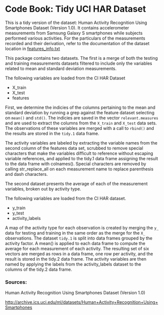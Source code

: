 Code Book: Tidy UCI HAR Dataset
=======================

This is a tidy version of the dataset: Human Activity Recognition Using Smartphones Dataset (Version 1.0). It contains accelerometer measurements from Samsung Galaxy S smartphones while subjects performed various activities. For the particulars of the measurements recorded and their derivation, refer to the documentation of the dataset location in [features_info.txt](UCI%20HAR%20Dataset/features_info.txt)

This package contains two datasets. The first is a merge of both the testing and training measurements datasets filtered to include only the variables related to mean and standard deviation measurements.

The following variables are loaded from the CI HAR Dataset

* X_train
* X_test
* features

First, we determine the indicies of the columns pertaining to the mean and standard deviation by running a grep against the feature dataset selecting on `mean()` and `std()`. The indicies are saved in the vector `relevant.measures` and are used to extract the columns from the `X_train` and `X_test` data sets. The observations of these variables are merged with a call to `rbind()` and the results are stored in the `tidy.1` data frame.

The activity variables are labeled by extracting the variable names from the second column of the features data set, scrubbed to remove special characters that make the variables difficult to reference without escaping variable references, and applied to the tidy.1 data frame assigning the result to the data frame with colnames(). Special characters are removed by calling str_replace_all on each measurement name to replace parenthesis and dash characters.

The second dataset presents the average of each of the measurement variables, broken out by activity type.

The following variables are loaded from the CI HAR dataset.

* y_train
* y_test
* activity_labels

A map of the activity type for each observation is created by merging the `y_` data for testing and training in the same order as the merge for the `X_` observations. The dataset `tidy.1` is split into data frames grouped by the activity factor. A mean() is applied to each data frame to compute the average for each measurement of each activity. The resulting set of six vectors are merged as rows in a data frame, one row per activity, and the result is stored in the tidy.2 data frame. The activity variables are then named by applying the labels from the activity_labels dataset to the columns of the tidy.2 data frame.

### Sources:

Human Activity Recognition Using Smartphones Dataset (Version 1.0)

http://archive.ics.uci.edu/ml/datasets/Human+Activity+Recognition+Using+Smartphones
